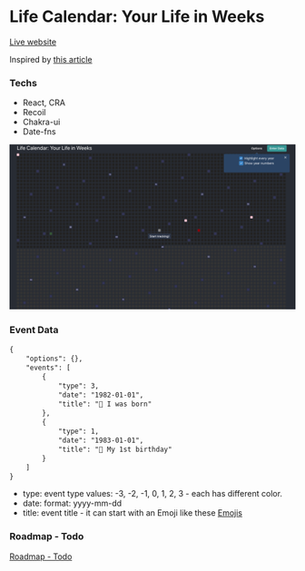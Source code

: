 # Life Calendar: Your Life in Weeks

[Live website](https://life-calendar-in-weeks.vercel.app/)

Inspired by [this article](https://waitbutwhy.com/2014/05/life-weeks.html)

### Techs

- React, CRA
- Recoil
- Chakra-ui
- Date-fns

<img src="./docs/demo-01.png" />

### Event Data

```
{
    "options": {},
    "events": [
        {
            "type": 3,
            "date": "1982-01-01",
            "title": "👶 I was born"
        },
        {
            "type": 1,
            "date": "1983-01-01",
            "title": "🎂 My 1st birthday"
        }
    ]
}
```
- type: event type values: -3, -2, -1, 0, 1, 2, 3 - each has different color.
- date: format: yyyy-mm-dd
- title: event title - it can start with an Emoji like these [Emojis](http://b.link/emojis)

### Roadmap - Todo

[Roadmap - Todo](./TODO.md)